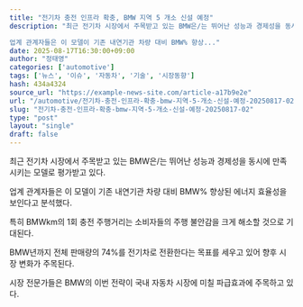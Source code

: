 ```yaml
---
title: "전기차 충전 인프라 확충, BMW 지역 5 개소 신설 예정"
description: "최근 전기차 시장에서 주목받고 있는 BMW은/는 뛰어난 성능과 경제성을 동시에 만족시키는 모델로 평가받고 있다.

업계 관계자들은 이 모델이 기존 내연기관 차량 대비 BMW% 향상..."
date: 2025-08-17T16:30:00+09:00
author: "정태영"
categories: ['automotive']
tags: ['뉴스', '이슈', '자동차', '기술', '시장동향']
hash: 434a4324
source_url: "https://example-news-site.com/article-a17b9e2e"
url: "/automotive/전기차-충전-인프라-확충-bmw-지역-5-개소-신설-예정-20250817-02/"
slug: "전기차-충전-인프라-확충-bmw-지역-5-개소-신설-예정-20250817-02"
type: "post"
layout: "single"
draft: false
---
```


최근 전기차 시장에서 주목받고 있는 BMW은/는 뛰어난 성능과 경제성을 동시에 만족시키는 모델로 평가받고 있다.

업계 관계자들은 이 모델이 기존 내연기관 차량 대비 BMW% 향상된 에너지 효율성을 보인다고 분석했다.

특히 BMWkm의 1회 충전 주행거리는 소비자들의 주행 불안감을 크게 해소할 것으로 기대된다.

BMW년까지 전체 판매량의 74%를 전기차로 전환한다는 목표를 세우고 있어 향후 시장 변화가 주목된다.

시장 전문가들은 BMW의 이번 전략이 국내 자동차 시장에 미칠 파급효과에 주목하고 있다.
